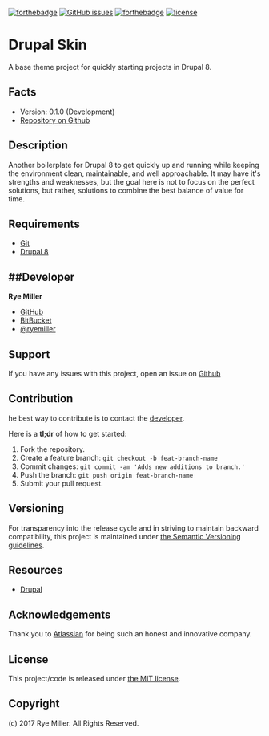 [![forthebadge](http://forthebadge.com/images/badges/built-by-neckbeards.svg)](http://forthebadge.com)
[![GitHub issues](https://img.shields.io/github/issues/badges/shields.svg?style=for-the-badge)](https://github.com/iods/skin/issues)
[![forthebadge](http://forthebadge.com/images/badges/fuck-it-ship-it.svg)](http://forthebadge.com)
[![license](https://img.shields.io/github/license/mashape/apistatus.svg?style=for-the-badge)](https://github.com/iods/skin/LICENSE)

Drupal Skin
============

A base theme project for quickly starting projects in Drupal 8.


Facts
-----

 * Version: 0.1.0 (Development)
 * [Repository on Github](https://github.com/iods/skin)


Description
-----------

Another boilerplate for Drupal 8 to get quickly up and running while keeping the
environment clean, maintainable, and well approachable. It may have it's strengths
and weaknesses, but the goal here is not to focus on the perfect solutions, but
rather, solutions to combine the best balance of value for time.


Requirements
------------

 * [Git](http://git-scm.com)
 * [Drupal 8](http://drupal.org)


##Developer
---------

**Rye Miller**

 * [GitHub](http://github.com/iods/)
 * [BitBucket](http://bitbucket.org/adarkstar/)
 * [@ryemiller](https://twitter.com/ryemiller)


Support
-------

If you have any issues with this project, open an issue on [Github](https://github.com/iods/skin/issues)


Contribution
------------

he best way to contribute is to contact the [developer](#Developer).

Here is a **tl;dr** of how to get started:

1. Fork the repository.
2. Create a feature branch: `git checkout -b feat-branch-name`
3. Commit changes: `git commit -am 'Adds new additions to branch.'`
4. Push the branch: `git push origin feat-branch-name`
5. Submit your pull request.


Versioning
----------

For transparency into the release cycle and in striving to maintain backward compatibility, this project is
maintained under [the Semantic Versioning guidelines](http://semver.org/).


Resources
---------

 * [Drupal](http://drupal.org)


Acknowledgements
----------------

Thank you to [Atlassian](http://www.atlassian.com) for being such an honest and innovative company.


License
-------

This project/code is released under [the MIT license](https://github.com/iods/skin/LICENSE).


Copyright
---------

(c) 2017 Rye Miller. All Rights Reserved.
